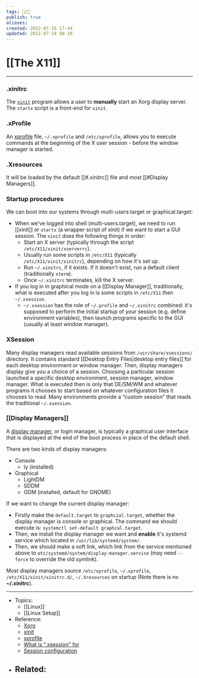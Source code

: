 ```yaml
---
tags: 📝️/🌱️
publish: true
aliases: 
created: 2022-07-16 17-44
updated: 2022-07-18 00-10
---
```


# [[The X11]]

---

### .xinitrc 
The [`xinit`](https://wiki.archlinux.org/title/Xinit) program allows a user to **manually** start an Xorg display server. The `startx` script is a front-end for `xinit`.

### .xProfile
An [xprofile](https://wiki.archlinux.org/title/Xprofile) file, `~/.xprofile` and `/etc/xprofile`, allows you to execute commands at the beginning of the X user session - before the window manager is started.

### .Xresources
It will be loaded by the default [[#.xinitrc]] file and most [[#Display Managers]]. 

### Startup procedures
We can boot into our systems through multi-users.target or graphical.target:
- When we’ve logged into shell (multi-users.target), we need to run [[xinit]] or `startx` (a wrapper script of xinit) if we want to start a GUI session. The `xinit` does the following things in order:
	- Start an X server (typically through the script `/etc/X11/xinit/xserverrc`).
	- Usually run some scripts in `/etc/X11` (typically `/etc/X11/xinit/xinitrc`), depending on how it's set up.
	- Run `~/.xinitrc`, if it exists. If it doesn't exist, run a default client (traditionally `xterm`).
	- Once `~/.xinitrc` terminates, kill the X server.
- If you log in in graphical mode on a [[Display Manager]], traditionally, what is executed after you log in is some scripts in `/etc/X11` then `~/.xsession`.
	- `~/.xsession` has the role of `~/.profile` and `~/.xinitrc` combined: it's supposed to perform the initial startup of your session (e.g. define environment variables), then launch programs specific to the GUI (usually at least window manager).
	
### XSession 
Many display managers read available sessions from `/usr/share/xsessions/` directory. It contains standard [[Desktop Entry FIles|desktop entry files]] for each desktop environment or window manager. Then, display managers display give you a choice of a session. Choosing a particular session launched a specific desktop environment, session manager, window manager. What is executed then is only that DE/SM/WM and whatever programs it chooses to start based on whatever configuration files it chooses to read. Many environments provide a “custom session” that reads the traditional `~/.xsession`.

### [[Display Managers]]
A [display manager](https://wiki.archlinux.org/title/Display_manager), or login manager, is typically a graphical user interface that is displayed at the end of the boot process in place of the default shell.

There are two kinds of display managers: 
- Console
	- ly (installed)
- Graphical
	- LightDM
	- SDDM
	- GDM (installed, default for GNOME)

If we want to change the current display manager:
- Firstly make the `default.target` to `graphcial.target`, whether the display manager is console or graphical. The command we should execute is: `systemctl set-default graphcal.target`.
- Then, we install the display manager we want and **enable** it's systemd service which located in `/usr/lib/systemd/system/`.
- Then, we should make a soft link, which link from the service mentioned above to `etc/systemd/system/display-manager.service` (may need `--force` to override the old symlink).

Most display managers source `/etc/xprofile`, `~/.xprofile`, `/etc/X11/xinit/xinitrc.d/`, `~/.Xresources` on startup (Note there is no **~/.xinitrc**).


---

- Topics: 
	- [[Linux]]
	- [[Linux Setup]]
- Reference:
	- [Xorg](https://wiki.archlinux.org/title/Xorg)
	- [xinit](https://wiki.archlinux.org/title/Xinit)
	- [xprofile](https://wiki.archlinux.org/title/Xprofile)
	- [What is ".xsession" for](https://unix.stackexchange.com/a/47426)
	- [Session configuration](https://wiki.archlinux.org/title/Display_manager#Session_configuration)
- Related:
	- 
